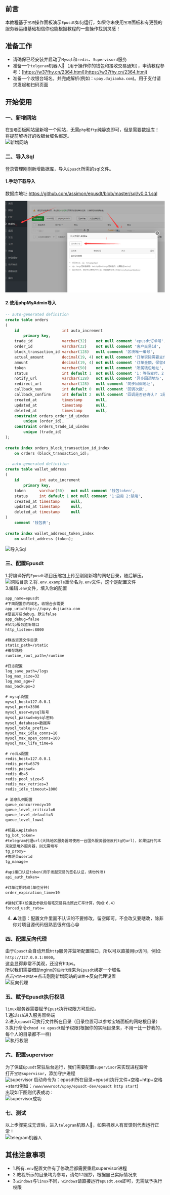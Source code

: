 ## 前言
本教程基于`宝塔`操作面板演示`Epusdt`如何运行，如果你未使用`宝塔`面板和有更强的服务器运维基础相信你也能根据教程的一些操作找到灵感！     

## 准备工作
- 请确保已经安装并启动了`Mysql`和`redis`、`Supervisord`服务
- 准备一个`telgeram`机器人🤖（用于操作你的钱包和接收交易通知），申请教程参考：[https://w37fhy.cn/2364.html](https://w37fhy.cn/2364.html)
- 准备一个收银台域名，并完成解析(例如：`upay.dujiaoka.com`)。用于支付请求发起和扫码页面

## 开始使用
### 一、新增网站
在`宝塔`面板网站里新增一个网站，无需`php`和`ftp`纯静态即可，但是需要数据库！        
将提前解析好的收银台域名绑定。     
![新增网站](img/add_web.png)

### 二、导入Sql
登录管理刚刚新增数据库，导入`Epusdt`所需的sql文件。   
#### 1.手动下载导入
数据库地址:https://github.com/assimon/epusdt/blob/master/sql/v0.0.1.sql

![导入Sql](img/sql.png)
#### 2.使用phpMyAdmin导入
```sql
-- auto-generated definition
create table orders
(
    id                   int auto_increment
        primary key,
    trade_id             varchar(32)    not null comment 'epusdt订单号',
    order_id             varchar(32)    not null comment '客户交易id',
    block_transaction_id varchar(128)   null comment '区块唯一编号',
    actual_amount        decimal(19, 4) not null comment '订单实际需要支付的金额，保留4位小数',
    amount               decimal(19, 4) not null comment '订单金额，保留4位小数',
    token                varchar(50)    not null comment '所属钱包地址',
    status               int default 1  not null comment '1：等待支付，2：支付成功，3：已过期',
    notify_url           varchar(128)   not null comment '异步回调地址',
    redirect_url         varchar(128)   null comment '同步回调地址',
    callback_num         int default 0  null comment '回调次数',
    callback_confirm     int default 2  null comment '回调是否已确认？ 1是 2否',
    created_at           timestamp      null,
    updated_at           timestamp      null,
    deleted_at           timestamp      null,
    constraint orders_order_id_uindex
        unique (order_id),
    constraint orders_trade_id_uindex
        unique (trade_id)
);

create index orders_block_transaction_id_index
    on orders (block_transaction_id);

-- auto-generated definition
create table wallet_address
(
    id         int auto_increment
        primary key,
    token      varchar(50)   not null comment '钱包token',
    status     int default 1 not null comment '1:启用 2:禁用',
    created_at timestamp     null,
    updated_at timestamp     null,
    deleted_at timestamp     null
)
    comment '钱包表';

create index wallet_address_token_index
    on wallet_address (token);
```
![导入Sql](img/run_sql.png)

### 三、配置Epusdt
1.将编译好的`Epusdt`项目压缩包上传至刚刚新增的网站目录，随后解压。    
![网站目录](img/web_tree.png)
2.将`.env.example`重命名为`.env`文件，这个是配置文件   
3.编辑`.env`文件，填入你的配置     
```dotenv
app_name=epusdt
#下面配置你的域名，收银台会需要
app_uri=https://upay.dujiaoka.com
#是否开启debug，默认false
app_debug=false
#http服务监听端口
http_listen=:8000

#静态资源文件目录
static_path=/static
#缓存路径
runtime_root_path=/runtime

#日志配置
log_save_path=/logs
log_max_size=32
log_max_age=7
max_backups=3

# mysql配置
mysql_host=127.0.0.1
mysql_port=3306
mysql_user=mysql账号
mysql_passwd=mysql密码
mysql_database=数据库
mysql_table_prefix=
mysql_max_idle_conns=10
mysql_max_open_conns=100
mysql_max_life_time=6

# redis配置
redis_host=127.0.0.1
redis_port=6379
redis_passwd=
redis_db=5
redis_pool_size=5
redis_max_retries=3
redis_idle_timeout=1000

# 消息队列配置
queue_concurrency=10
queue_level_critical=6
queue_level_default=3
queue_level_low=1

#机器人Apitoken
tg_bot_token=
#telegram代理url(大陆地区服务器可使用一台国外服务器做反代tg的url)，如果运行的本来就是境外服务器，则无需填写
tg_proxy=
#管理员userid
tg_manage=

#api接口认证token(用于发起交易的签名认证，请勿外泄)
api_auth_token=

#订单过期时间(单位分钟)
order_expiration_time=10

#强制汇率(设置此参数后每笔交易将按照此汇率计算，例如:6.4)
forced_usdt_rate=
```
4. ⚠️注意：配置文件里面不认识的不要修改，留空即可，不会改又要瞎改，除非你对项目源代码很熟悉很有信心😁

### 四、配置反向代理
由于`Epusdt`会自动开启`http`服务并监听配置端口，所以可以直接用ip访问，例如: `http://127.0.0.1:8000`。     
这会显得非常不美观，还没有https。     
所以我们需要借助nginx的`反向代理`来为`Epusdt`绑定一个域名        
点击`宝塔`->`网站`->点击刚刚新增网站的`设置`->反向代理设置    
![反向代理](img/fanxiang.png)

### 五、赋予Epusdt执行权限
`linux`服务器需要赋予`Epust`执行权限方可启动。      
1.通过`ssh`进入服务器终端      
2.进入`epusdt`可执行文件所在目录（目录位置可以参考宝塔面板的网站根目录）       
3.执行命令```chmod +x epusdt```赋予权限(根据你的实际目录来，不用一比一抄我的，每个人的目录都不一样)     
![执行权限](img/chmodx.png)


### 六、配置supervisor
为了保证`Epusdt`常驻后台运行，我们需要配置`supervisor`来实现进程监听        
打开`宝塔supervisor`，添加守护进程     
![supervisor](img/supervisor.png)
启动命令为：epusdt所在目录+epusdt执行文件+空格+http+空格+start(例如：`/www/wwwroot/upay/epusdt-dev/epusdt http start`)       
出现如下图则代表成功：     
![supervisor成功](img/supervisor_success.png)

### 七、测试
以上步骤完成无误后，进入`telegram`机器人🤖，如果机器人有反馈则代表运行正常！     
![telegram机器人](img/epusdt_bot.png)


## 其他注意事项
- 1.所有`.env`配置文件有了修改后都需要重启supervisor进程
- 2.教程所示的目录均为参考，请勿1:1照抄，根据自己实际情况来
- 3.`windows`与`linux`不同，`windows`请直接运行`epusdt.exe`即可，无需赋予执行权限
